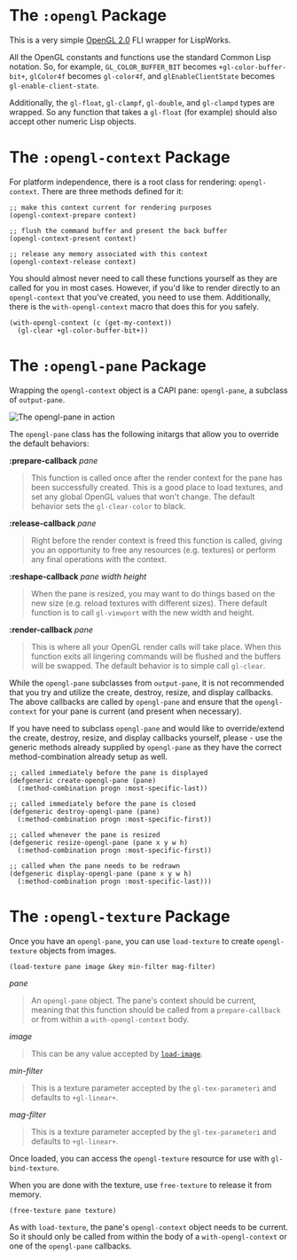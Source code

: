 # The `:opengl` Package

This is a very simple [OpenGL 2.0](http://www.opengl.org/) FLI wrapper for LispWorks.

All the OpenGL constants and functions use the standard Common Lisp notation. So, for example, `GL_COLOR_BUFFER_BIT` becomes `+gl-color-buffer-bit+`, `glColor4f` becomes `gl-color4f`, and `glEnableClientState` becomes `gl-enable-client-state`.

Additionally, the `gl-float`, `gl-clampf`, `gl-double`, and `gl-clampd` types are wrapped. So any function that takes a `gl-float` (for example) should also accept other numeric Lisp objects.

# The `:opengl-context` Package

For platform independence, there is a root class for rendering: `opengl-context`. There are three methods defined for it:

	;; make this context current for rendering purposes
	(opengl-context-prepare context)
	
	;; flush the command buffer and present the back buffer
	(opengl-context-present context)
	
	;; release any memory associated with this context
	(opengl-context-release context)
	
You should almost never need to call these functions yourself as they are called for you in most cases. However, if you'd like to render directly to an `opengl-context` that you've created, you need to use them. Additionally, there is the `with-opengl-context` macro that does this for you safely.

	(with-opengl-context (c (get-my-context))
	  (gl-clear +gl-color-buffer-bit+))

# The `:opengl-pane` Package

Wrapping the `opengl-context` object is a CAPI pane: `opengl-pane`, a subclass of `output-pane`.

![The opengl-pane in action](https://raw.github.com/massung/lwgl/master/examples/screenshot.png)

The `opengl-pane` class has the following initargs that allow you to override the default behaviors:

**:prepare-callback** *pane*

> This function is called once after the render context for the pane has been successfully created. This is a good place to load textures, and set any global OpenGL values that won't change. The default behavior sets the `gl-clear-color` to black.

**:release-callback** *pane*

> Right before the render context is freed this function is called, giving you an opportunity to free any resources (e.g. textures) or perform any final operations with the context.

**:reshape-callback** *pane width height*

> When the pane is resized, you may want to do things based on the new size (e.g. reload textures with different sizes). There default function is to call `gl-viewport` with the new width and height.

**:render-callback** *pane*

> This is where all your OpenGL render calls will take place. When this function exits all lingering commands will be flushed and the buffers will be swapped. The default behavior is to simple call `gl-clear`.

While the `opengl-pane` subclasses from `output-pane`, it is not recommended that you try and utilize the create, destroy, resize, and display callbacks. The above callbacks are called by `opengl-pane` and ensure that the `opengl-context` for your pane is current (and present when necessary).

If you have need to subclass `opengl-pane` and would like to override/extend the create, destroy, resize, and display callbacks yourself, please - use the generic methods already supplied by `opengl-pane` as they have the correct method-combination already setup as well.

	;; called immediately before the pane is displayed
	(defgeneric create-opengl-pane (pane)
	  (:method-combination progn :most-specific-last))

	;; called immediately before the pane is closed
	(defgeneric destroy-opengl-pane (pane)
	  (:method-combination progn :most-specific-first))

	;; called whenever the pane is resized
	(defgeneric resize-opengl-pane (pane x y w h)
	  (:method-combination progn :most-specific-first))

	;; called when the pane needs to be redrawn
	(defgeneric display-opengl-pane (pane x y w h)
	  (:method-combination progn :most-specific-last)))

# The `:opengl-texture` Package

Once you have an `opengl-pane`, you can use `load-texture` to create `opengl-texture` objects from images.

	(load-texture pane image &key min-filter mag-filter)

*pane*

> An `opengl-pane` object. The pane's context should be current, meaning that this function should be called from a `prepare-callback` or from within a `with-opengl-context` body.

*image*

> This can be any value accepted by [`load-image`](http://www.lispworks.com/documentation/lw61/CAPRM/html/capiref-592.htm#marker-1019790).

*min-filter*

> This is a texture parameter accepted by the `gl-tex-parameteri` and defaults to `+gl-linear+`.

*mag-filter*

> This is a texture parameter accepted by the `gl-tex-parameteri` and defaults to `+gl-linear+`.

Once loaded, you can access the `opengl-texture` resource for use with `gl-bind-texture`.

When you are done with the texture, use `free-texture` to release it from memory.

	(free-texture pane texture)

As with `load-texture`, the pane's `opengl-context` object needs to be current. So it should only be called from within the body of a `with-opengl-context` or one of the `opengl-pane` callbacks.